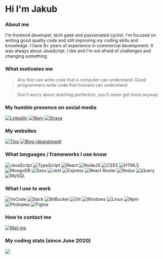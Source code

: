 # Hi I'm Jakub

### About me

I'm frontend developer, tech geek and passionated cyclist. I'm focused on writing good quality code and still improving my coding skills and knowledge. I have 9+ years of experience in commercial development. It was always about JavaScript. I like and I'm not afraid of challenges and changing something.

### What motivates me

> Any fool can write code that a computer can understand. Good programmers write code that humans can understand

> Don't worry about reaching perfection, you'll never get there anyway

### My humble presence on social media
[<img src="https://img.shields.io/badge/LinkedIn-0077B5?style=flat-square&logo=linkedin&logoColor=white" title="LinkedIn Profile" alt="LinkedIn" />](https://www.linkedin.com/in/jakub-wi%C5%9Bniewski-a9a49a198/)
[<img src="https://img.shields.io/badge/npm-CB3837?style=flat-square&logo=npm&logoColor=white" title="Npm Profile" alt="Npm" />](https://www.npmjs.com/~jkob)
[<img src="https://img.shields.io/badge/Strava-fc5200?style=flat-square&logo=strava&logoColor=white" title="Strava Profile" alt="Strava" />](https://www.strava.com/athletes/wisnia)

### My websites
[<img src="https://img.shields.io/badge/Tips-222222?style=flat-square&logo=github-pages&logoColor=white" title="Tips" alt="Tips" />](https://jakubrwisniewski.github.io/tips/)
[<img src="https://img.shields.io/badge/Blog_(abandoned)-FF5722?style=flat-square&logo=blogger&logoColor=white" title="Blog (abandoned)" alt="Blog (abandoned)" />](https://studencik.usermd.net)


### What languages / frameworks I use know
<p>
<img title="JavaScript" alt="JavaScript" src="https://img.shields.io/badge/JavaScript-F7DF1E?style=flat-square&logo=javascript&logoColor=black" />
<img title="TypeScript" alt="TypeScript" src="https://img.shields.io/badge/TypeScript-007ACC?style=flat-square&logo=typescript&logoColor=white" />
<img title="React" alt="React" src="https://img.shields.io/badge/React-20232A?style=flat-square&logo=react&logoColor=61DAFB" />
<img title="NodeJS" alt="NodeJS" src="https://img.shields.io/badge/Node.js-43853D?style=flat-square&logo=node.js&logoColor=white" />
<img title="CSS3" alt="CSS3" src="https://img.shields.io/badge/CSS3-1572B6?style=flat-square&logo=css3&logoColor=white" />
<img title="HTML5" alt="HTML5" src="https://img.shields.io/badge/HTML5-E34F26?style=flat-square&logo=html5&logoColor=white" />
<img title="MongoDB" alt="MongoDB" src="https://img.shields.io/badge/MongoDB-4EA94B?style=flat-square&logo=mongodb&logoColor=white" />
<img title="Sass" alt="Sass" src="https://img.shields.io/badge/Sass-CC6699?style=flat-square&logo=sass&logoColor=white" />
<img title="Jest" alt="Jest" src="https://img.shields.io/badge/Jest-C21325?style=flat-square&logo=jest&logoColor=white" />
<img title="Express" alt="Express" src="https://img.shields.io/badge/Express.js-404D59?style=flat-square&logo=express&logoColor=white" />
<img title="React Router" alt="React Router" src="https://img.shields.io/badge/React_Router-CA4245?style=flat-square&logo=react-router&logoColor=white" />
<img title="Redux" alt="Redux" src="https://img.shields.io/badge/Redux-593D88?style=flat-square&logo=redux&logoColor=white" />
<img title="jQuery" alt="jQuery" src="https://img.shields.io/badge/jQuery-0769AD?style=flat-square&logo=jquery&logoColor=white" />
<img title="MySQL" alt="MySQL" src="https://img.shields.io/badge/MySQL-00000F?style=flat-square&logo=mysql&logoColor=white" />
</p>

### What I use to work
<p>
<img title="VsCode" alt="VsCode" src="https://img.shields.io/badge/VS_Code-0078D4?style=flat-square&logo=visual%20studio%20code&logoColor=white" />
<img title="Slack" alt="Slack" src="https://img.shields.io/badge/Slack-4A154B?style=flat-square&logo=slack&logoColor=white" />
<img title="BitBucket" alt="BitBucket" src="https://img.shields.io/badge/Bitbucket-330F63?style=flat-square&logo=bitbucket&logoColor=white" />
<img title="Git" alt="Git" src="https://img.shields.io/badge/Git-F05032?style=flat-square&logo=git&logoColor=white" />
<img title="Windows" alt="Windows" src="https://img.shields.io/badge/Windows-0078D6?style=flat-square&logo=windows&logoColor=white" />
<img title="Linux" alt="Linux" src="https://img.shields.io/badge/Linux-FCC624?style=flat-square&logo=linux&logoColor=black" />
<img title="Npm" alt="Npm" src="https://img.shields.io/badge/npm-CB3837?style=flat-square&logo=npm&logoColor=white" />
<img title="Photopea" alt="Photopea" src="https://img.shields.io/badge/Photopea-18A497?style=flat-square&logo=photopea&logoColor=white" />
<img title="Figma" alt="Figma" src="https://img.shields.io/badge/Figma-F24E1E?style=flat-square&logo=figma&logoColor=white" />
</p>

### How to contact me
[<img src="https://img.shields.io/badge/Gmail-D14836?style=flat-square&logo=gmail&logoColor=white" title="Mail me" alt="Mail me" />](mailto:jakub.r.wisniewski@gmail.com)

### My coding stats (since June 2020)
![](https://github-readme-stats.vercel.app/api/wakatime?username=jkob&api_domain=wakapi.dev&hide_title=true&hide_border=true&bg_color=0d1117&text_color=FFF&range=any&layout=compact&langs_count=10)
